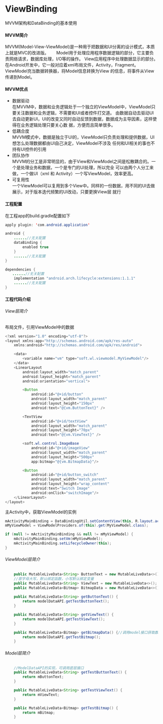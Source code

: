 # ViewBinding
MVVM架构和DataBinding的基本使用
#### MVVM简介
MVVM(Model-View-ViewModel)是一种用于把数据和UI分离的设计模式，本质上就是MVC的改进版。　　
Model用于处理应用程序数据逻辑的部分，它主要负责网络请求，数据库处理，I/O等的操作。
View应用程序中处理数据显示的部分。在Android开发中，它一般对应着xml布局文件，Activity，Fragment。　
ViewModel充当数据转换器，将Model信息转换为View 的信息，将事件从View传递到Model。
#### MVVM优点
* 数据驱动  
在MVVM中，数据和业务逻辑处于一个独立的ViewModel中，ViewModel只要关注数据和业务逻辑，不需要和UI或者控件打交道。
由数据自动去驱动UI去自动更新UI，UI的改变又同时自动反馈到数据，数据成为主导因素，这样使得在业务逻辑处理只要关心数
据，方便而且简单很多。
* 低耦合度  
MVVM模式中，数据是独立于UI的，ViewModel只负责处理和提供数据，UI想怎么处理数据都由UI自己决定，ViewModel不涉及
任何和UI相关的事也不持有UI控件的引用
* 团队协作  
MVVM的分工是非常明显的，由于View和ViewModel之间是松散耦合的。一个是处理业务和数据，一个是专门的UI处理，所以完全
可以由两个人分工来做，一个做UI（xml 和 Activity）一个写ViewModel，效率更高。
* 可复用性  
一个ViewModel可以复用到多个View中。同样的一份数据，用不同的UI去做展示，对于版本迭代频繁的UI改动，只要更换View层
就行
#### 工程配置
在工程app的build.gradle配置如下
```java
apply plugin: 'com.android.application'

android {
    ......//无关配置
    dataBinding {
        enabled true
    }
    ......//无关配置
}

dependencies {
　　......//无关配置
    implementation "android.arch.lifecycle:extensions:1.1.1"
    ......//无关配置
}
```
#### 工程代码介绍
###### View层简介
布局文件，引用ViewModel中的数据
```java
<?xml version="1.0" encoding="utf-8"?>
<layout xmlns:app="http://schemas.android.com/apk/res-auto"
    xmlns:android="http://schemas.android.com/apk/res/android">

    <data>
        <variable name="vm" type="soft.wl.viewmodel.MyViewModel"/>
    </data>
    <LinearLayout
        android:layout_width="match_parent"
        android:layout_height="match_parent"
        android:orientation="vertical">

        <Button
            android:id="@+id/button"
            android:layout_width="match_parent"
            android:layout_height="150px"
            android:text="@{vm.ButtonText}" />

        <TextView
            android:id="@+id/textView"
            android:layout_width="match_parent"
            android:layout_height="70px"
            android:text="@{vm.ViewText}" />

        <soft.wl.control.ImageBase
            android:id="@+id/imageView"
            android:layout_width="match_parent"
            android:layout_height="500px"
            app:bitmap="@{vm.BitmapData}"/>

        <Button
            android:id="@+id/button_switch"
            android:layout_width="match_parent"
            android:layout_height="wrap_content"
            android:text="Switch Image"
            android:onClick="switchImage"/>
    </LinearLayout>
</layout>
```
主Activity中，获取ViewModel的实例
```java
mActivityMainBinding = DataBindingUtil.setContentView(this, R.layout.activity_main);
mMyViewModel = ViewModelProviders.of(this).get(MyViewModel.class);

if (null != mActivityMainBinding && null != mMyViewModel) {
    mActivityMainBinding.setVm(mMyViewModel);
    mActivityMainBinding.setLifecycleOwner(this);
}
```
###### ViewModel层简介
```java
    public MutableLiveData<String> ButtonText = new MutableLiveData<>();
    //首字母大写，默认绑定函数，小写默认绑定变量
    public MutableLiveData<String> ViewText = new MutableLiveData<>();
    public MutableLiveData<Bitmap> BitmapData = new MutableLiveData<>();
    
    public MutableLiveData<String> getButtonText() {
        return modelDataAPI.getTestButtonText();
    }

    public MutableLiveData<String> getViewText() {
        return modelDataAPI.getTestViewText();
    }

    public MutableLiveData<Bitmap> getBitmapData() {//调用model接口获取数据
        return modelDataAPI.getTestBitmap();
    }
```
###### Model层简介
```java
    //ModelDataAPI的实现，可调用底层接口
    public MutableLiveData<String> getTestButtonText() {
        return mButtonText;
    }

    public MutableLiveData<String> getTestViewText() {
        return mViewText;
    }

    public MutableLiveData<Bitmap> getTestBitmap() {
        return mBitmap;
    }
```
